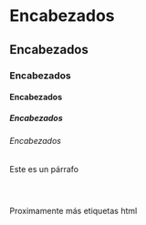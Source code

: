 <!--
    Encabezados con las etiquetas de la <h1> hasta la <h6>
 -->

<h1>Encabezados</h1>
<h2>Encabezados</h2>
<h3>Encabezados</h3>
<h4>Encabezados</h4>
<h5>Encabezados</h5>
<h6>Encabezados</h6>

<p>Este es un párrafo</p>

<!--
    Estructura en un nuevo documento HTML
 -->

 <html>
    <head>
     <!-- Metadatos -->
    </head>
        <body>
            <header><!-- Encabezado y Nav --></header>
            <main><!-- Contenido Web --></main>
            <footer><!-- Pie de pagina --></footer>
        </body>
 </html>

 <p>Proximamente más etiquetas html</p>
